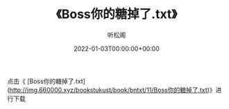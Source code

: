 ﻿---
title:  《Boss你的糖掉了.txt》
date:   2022-01-03T00:00:00+00:00
author: 听松阁
layout: post
permalink: /Boss你的糖掉了/
categories: 小说
tags: [小说]
---

点击《 [Boss你的糖掉了.txt](<a href="http://img.660000.xyz/bookstukust/book/bntxt/11/Boss" target=_blank>http://img.660000.xyz/bookstukust/book/bntxt/11/Boss你的糖掉了.txt)》进行下载